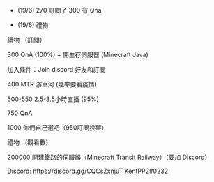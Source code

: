 - (19/6) 270 訂閲了 300 有 Qna

- (19/6) 禮物: 

禮物 （訂閲）

300 QnA (100%) + 開生存伺服器 (Minecraft Java)

加入條件：Join discord 好友和訂閲

400 MTR 游車河 (幾率要看疫情)

500-550 2.5-3.5小時直播 (95%)

750 QnA 

1000 你們自己選吧（950訂閲投票）


禮物 （觀看數）

200000 開建鐵路的伺服器（Minecraft Transit Railway）（要加 Discord）

Discord: https://discord.gg/CQCsZxnjuT   KentPP2#0232
